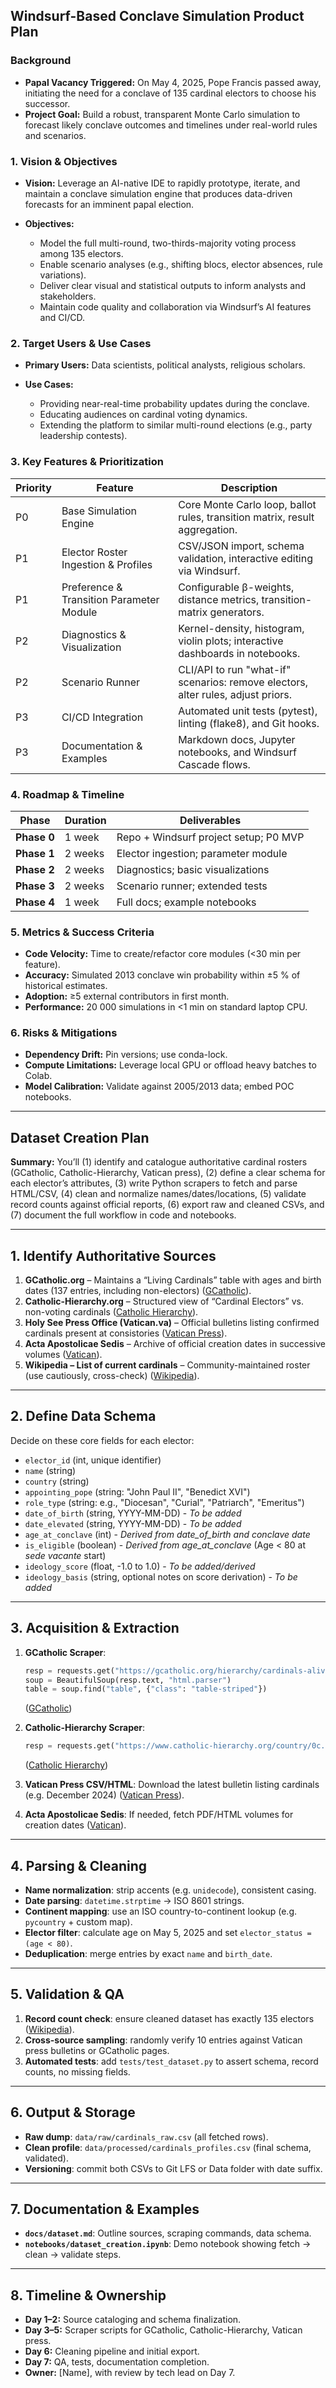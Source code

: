 ## Windsurf-Based Conclave Simulation Product Plan

### Background

* **Papal Vacancy Triggered:** On May 4, 2025, Pope Francis passed away, initiating the need for a conclave of 135 cardinal electors to choose his successor.
* **Project Goal:** Build a robust, transparent Monte Carlo simulation to forecast likely conclave outcomes and timelines under real-world rules and scenarios.

### 1. Vision & Objectives

* **Vision:** Leverage an AI-native IDE to rapidly prototype, iterate, and maintain a conclave simulation engine that produces data-driven forecasts for an imminent papal election.
* **Objectives:**

  * Model the full multi-round, two-thirds-majority voting process among 135 electors.
  * Enable scenario analyses (e.g., shifting blocs, elector absences, rule variations).
  * Deliver clear visual and statistical outputs to inform analysts and stakeholders.
  * Maintain code quality and collaboration via Windsurf’s AI features and CI/CD.

### 2. Target Users & Use Cases

* **Primary Users:** Data scientists, political analysts, religious scholars.
* **Use Cases:**

  * Providing near-real-time probability updates during the conclave.
  * Educating audiences on cardinal voting dynamics.
  * Extending the platform to similar multi-round elections (e.g., party leadership contests).

### 3. Key Features & Prioritization

| Priority | Feature                                  | Description                                                                      |
| -------- | ---------------------------------------- | -------------------------------------------------------------------------------- |
| P0       | Base Simulation Engine                   | Core Monte Carlo loop, ballot rules, transition matrix, result aggregation.      |
| P1       | Elector Roster Ingestion & Profiles      | CSV/JSON import, schema validation, interactive editing via Windsurf.            |
| P1       | Preference & Transition Parameter Module | Configurable β-weights, distance metrics, transition-matrix generators.          |
| P2       | Diagnostics & Visualization              | Kernel-density, histogram, violin plots; interactive dashboards in notebooks.    |
| P2       | Scenario Runner                          | CLI/API to run "what-if" scenarios: remove electors, alter rules, adjust priors. |
| P3       | CI/CD Integration                        | Automated unit tests (pytest), linting (flake8), and Git hooks.                  |
| P3       | Documentation & Examples                 | Markdown docs, Jupyter notebooks, and Windsurf Cascade flows.                    |

### 4. Roadmap & Timeline

| Phase       | Duration | Deliverables                          |
| ----------- | -------- | ------------------------------------- |
| **Phase 0** | 1 week   | Repo + Windsurf project setup; P0 MVP |
| **Phase 1** | 2 weeks  | Elector ingestion; parameter module   |
| **Phase 2** | 2 weeks  | Diagnostics; basic visualizations     |
| **Phase 3** | 2 weeks  | Scenario runner; extended tests       |
| **Phase 4** | 1 week   | Full docs; example notebooks          |

### 5. Metrics & Success Criteria

* **Code Velocity:** Time to create/refactor core modules (<30 min per feature).
* **Accuracy:** Simulated 2013 conclave win probability within ±5 % of historical estimates.
* **Adoption:** ≥5 external contributors in first month.
* **Performance:** 20 000 simulations in <1 min on standard laptop CPU.

### 6. Risks & Mitigations

* **Dependency Drift:** Pin versions; use conda-lock.
* **Compute Limitations:** Leverage local GPU or offload heavy batches to Colab.
* **Model Calibration:** Validate against 2005/2013 data; embed POC notebooks.

---

## Dataset Creation Plan

**Summary:** You’ll (1) identify and catalogue authoritative cardinal rosters (GCatholic, Catholic-Hierarchy, Vatican press), (2) define a clear schema for each elector’s attributes, (3) write Python scrapers to fetch and parse HTML/CSV, (4) clean and normalize names/dates/locations, (5) validate record counts against official reports, (6) export raw and cleaned CSVs, and (7) document the full workflow in code and notebooks.

---

## 1. Identify Authoritative Sources

1. **GCatholic.org** – Maintains a “Living Cardinals” table with ages and birth dates (137 entries, including non-electors) ([GCatholic][1]).
2. **Catholic-Hierarchy.org** – Structured view of “Cardinal Electors” vs. non-voting cardinals ([Catholic Hierarchy][2]).
3. **Holy See Press Office (Vatican.va)** – Official bulletins listing confirmed cardinals present at consistories ([Vatican Press][3]).
4. **Acta Apostolicae Sedis** – Archive of official creation dates in successive volumes ([Vatican][4]).
5. **Wikipedia – List of current cardinals** – Community-maintained roster (use cautiously, cross-check) ([Wikipedia][5]).

---

## 2. Define Data Schema

Decide on these core fields for each elector:

* `elector_id` (int, unique identifier)
* `name` (string)
* `country` (string)
* `appointing_pope` (string: "John Paul II", "Benedict XVI")
* `role_type` (string: e.g., "Diocesan", "Curial", "Patriarch", "Emeritus")
* `date_of_birth` (string, YYYY-MM-DD) - *To be added*
* `date_elevated` (string, YYYY-MM-DD) - *To be added*
* `age_at_conclave` (int) - *Derived from date_of_birth and conclave date*
* `is_eligible` (boolean) - *Derived from age_at_conclave* (Age < 80 at *sede vacante* start)
* `ideology_score` (float, -1.0 to 1.0) - *To be added/derived*
* `ideology_basis` (string, optional notes on score derivation) - *To be added*

---

## 3. Acquisition & Extraction

1. **GCatholic Scraper**:

   ```python
   resp = requests.get("https://gcatholic.org/hierarchy/cardinals-alive-age.htm")
   soup = BeautifulSoup(resp.text, "html.parser")
   table = soup.find("table", {"class": "table-striped"})
   ```

   ([GCatholic][1])
2. **Catholic-Hierarchy Scraper**:

   ```python
   resp = requests.get("https://www.catholic-hierarchy.org/country/0c.html")
   ```

   ([Catholic Hierarchy][2])
3. **Vatican Press CSV/HTML**: Download the latest bulletin listing cardinals (e.g. December 2024) ([Vatican Press][3]).
4. **Acta Apostolicae Sedis**: If needed, fetch PDF/HTML volumes for creation dates ([Vatican][4]).

---

## 4. Parsing & Cleaning

* **Name normalization**: strip accents (e.g. `unidecode`), consistent casing.
* **Date parsing**: `datetime.strptime` → ISO 8601 strings.
* **Continent mapping**: use an ISO country-to-continent lookup (e.g. `pycountry` + custom map).
* **Elector filter**: calculate age on May 5, 2025 and set `elector_status = (age < 80)`.
* **Deduplication**: merge entries by exact `name` and `birth_date`.

---

## 5. Validation & QA

1. **Record count check**: ensure cleaned dataset has exactly 135 electors ([Wikipedia][6]).
2. **Cross-source sampling**: randomly verify 10 entries against Vatican press bulletins or GCatholic pages.
3. **Automated tests**: add `tests/test_dataset.py` to assert schema, record counts, no missing fields.

---

## 6. Output & Storage

* **Raw dump**: `data/raw/cardinals_raw.csv` (all fetched rows).
* **Clean profile**: `data/processed/cardinals_profiles.csv` (final schema, validated).
* **Versioning**: commit both CSVs to Git LFS or Data folder with date suffix.

---

## 7. Documentation & Examples

* **`docs/dataset.md`**: Outline sources, scraping commands, data schema.
* **`notebooks/dataset_creation.ipynb`**: Demo notebook showing fetch → clean → validate steps.

---

## 8. Timeline & Ownership

* **Day 1–2:** Source cataloging and schema finalization.
* **Day 3–5:** Scraper scripts for GCatholic, Catholic-Hierarchy, Vatican press.
* **Day 6:** Cleaning pipeline and initial export.
* **Day 7:** QA, tests, documentation completion.
* **Owner:** \[Name], with review by tech lead on Day 7.

[1]: https://www.gcatholic.org/
[2]: https://www.catholic-hierarchy.org/
[3]: https://press.vatican.va/
[4]: https://www.vatican.va/archive/aas/index.htm
[5]: https://en.wikipedia.org/wiki/List_of_current_cardinals
[6]: https://en.wikipedia.org/wiki/Cardinals_created_by_Francis
